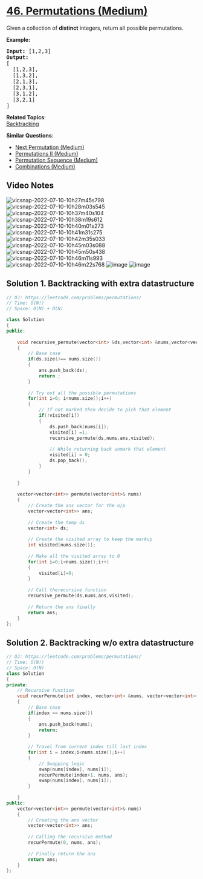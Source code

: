 # [46. Permutations (Medium)](https://leetcode.com/problems/permutations/)

<p>Given a collection of <strong>distinct</strong> integers, return all possible permutations.</p>

<p><strong>Example:</strong></p>

<pre><strong>Input:</strong> [1,2,3]
<strong>Output:</strong>
[
  [1,2,3],
  [1,3,2],
  [2,1,3],
  [2,3,1],
  [3,1,2],
  [3,2,1]
]
</pre>


**Related Topics**:  
[Backtracking](https://leetcode.com/tag/backtracking/)

**Similar Questions**:
* [Next Permutation (Medium)](https://leetcode.com/problems/next-permutation/)
* [Permutations II (Medium)](https://leetcode.com/problems/permutations-ii/)
* [Permutation Sequence (Medium)](https://leetcode.com/problems/permutation-sequence/)
* [Combinations (Medium)](https://leetcode.com/problems/combinations/)

## Video Notes

![vlcsnap-2022-07-10-10h27m45s798](https://user-images.githubusercontent.com/106215989/178134708-432908e4-b00f-4bf3-91c8-708c3eaabe64.png)
![vlcsnap-2022-07-10-10h28m03s545](https://user-images.githubusercontent.com/106215989/178134714-e3428808-668e-427a-b256-900cc9a39a3c.png)
![vlcsnap-2022-07-10-10h37m40s104](https://user-images.githubusercontent.com/106215989/178134715-7488d98d-a89a-4099-b5dc-4c487aca2eca.png)
![vlcsnap-2022-07-10-10h38m19s612](https://user-images.githubusercontent.com/106215989/178134717-af816df5-eaa1-470a-a69b-2c9c8d50f164.png)
![vlcsnap-2022-07-10-10h40m01s273](https://user-images.githubusercontent.com/106215989/178134719-92e10891-867a-4723-ba8c-ba7c37e1bdf5.png)
![vlcsnap-2022-07-10-10h41m31s275](https://user-images.githubusercontent.com/106215989/178134721-f572eccd-1bdd-406b-aee0-2d45eb383511.png)
![vlcsnap-2022-07-10-10h42m35s033](https://user-images.githubusercontent.com/106215989/178134723-65c5aa2b-f1c6-4bf9-aa1c-0ec0f6bf9e28.png)
![vlcsnap-2022-07-10-10h45m03s088](https://user-images.githubusercontent.com/106215989/178134736-6b23f56b-3589-4459-a05d-72da2142b4fc.png)
![vlcsnap-2022-07-10-10h45m50s438](https://user-images.githubusercontent.com/106215989/178134737-574af54c-9364-45d6-9a78-033cb5f2185d.png)
![vlcsnap-2022-07-10-10h46m11s993](https://user-images.githubusercontent.com/106215989/178134739-7d327993-255b-4be3-8ef3-9839d9797dbe.png)
![vlcsnap-2022-07-10-10h46m22s768](https://user-images.githubusercontent.com/106215989/178134740-825fdb88-4f85-413a-9638-d4e1303b0ee1.png)
![image](https://user-images.githubusercontent.com/37560890/178135049-b366fcc3-5d60-4cae-9c4f-bf5ec579d5e8.png)
![image](https://user-images.githubusercontent.com/37560890/178135059-359d28d9-e185-4f1a-af82-d63961e7abd7.png)

## Solution 1. Backtracking with extra datastructure

```cpp
// OJ: https://leetcode.com/problems/permutations/
// Time: O(N!)
// Space: O(N) + O(N)

class Solution 
{
public:
    
    void recursive_permute(vector<int> &ds,vector<int> &nums,vector<vector<int>> &ans,int visited[])
    {
        // Base case
        if(ds.size()== nums.size())
        {
            ans.push_back(ds);
            return ;
        }
        
        // Try out all the possible permutations
        for(int i=0; i<nums.size();i++)
        {
            // If not marked then decide to pick that element
            if(!visited[i])
            {
                ds.push_back(nums[i]);
                visited[i] =1;
                recursive_permute(ds,nums,ans,visited);
                
                // While returning back unmark that element
                visited[i] = 0;
                ds.pop_back();
            }
        }
        
    }
    
    vector<vector<int>> permute(vector<int>& nums) 
    {
        // Create the ans vector for the o/p
        vector<vector<int>> ans;
        
        // Create the temp ds
        vector<int> ds;
        
        // Create the visited array to keep the markup
        int visited[nums.size()];
        
        // Make all the visited array to 0
        for(int i=0;i<nums.size();i++)
        {
            visited[i]=0;
        }
        
        // Call therecursive function
        recursive_permute(ds,nums,ans,visited);
        
        // Return the ans finally
        return ans;
    }
};
```

## Solution 2. Backtracking w/o extra datastructure

```cpp
// OJ: https://leetcode.com/problems/permutations/
// Time: O(N!)
// Space: O(N)
class Solution 
{
private:
    // Recursive function 
    void recurPermute(int index, vector<int> &nums, vector<vector<int>> &ans) 
    {
        // Base case
        if(index == nums.size()) 
        {
            ans.push_back(nums); 
            return; 
        }
        
        // Travel from current index till last index
        for(int i = index;i<nums.size();i++) 
        {
            // Swapping logic
            swap(nums[index], nums[i]); 
            recurPermute(index+1, nums, ans); 
            swap(nums[index], nums[i]); 
        }
        
    }
public:
    vector<vector<int>> permute(vector<int>& nums)
    {
        // Creating the ans vector
        vector<vector<int>> ans; 
        
        // Calling the recursive method
        recurPermute(0, nums, ans); 
        
        // Finally return the ans
        return ans; 
    }
};
```
